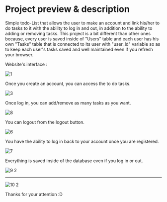 # Project preview & description
Simple todo-List that allows the user to make an account and link his/her to do tasks to it with the ability to log in and out, in addition to the ability to adding or removing tasks.
This project is a bit different than other ones because, every user is saved inside of "Users" table and each user has his own "Tasks" table that is connected to its user with "user_id" variable so as to keep each user's tasks saved and well maintained even if you refresh your browser.

<p>
    Website's interface : 
</p>

![1](https://github.com/younesghu/todolist/assets/142607475/b2ff86cb-89d9-4921-9c52-01601980025c)

<p>
    Once you create an account, you can access the to do tasks.  
</p>

![3](https://github.com/younesghu/todolist/assets/142607475/a57274d0-2c6d-4c33-8a60-0f8ea72bb381)

<p>
    Once log in, you can add/remove as many tasks as you want. 
</p>

![8](https://github.com/younesghu/todolist/assets/142607475/02b3c539-aca6-478f-9965-d2f65f1a10c6)

<p>
    You can logout from the logout button.
</p>

![6](https://github.com/younesghu/todolist/assets/142607475/6c86f6b6-ce08-465a-97e1-16fa590fcfb1)

<p>
    You have the ability to log in back to your account once you are registered.
</p>

![7](https://github.com/younesghu/todolist/assets/142607475/8dfc2afe-76a8-474f-8fab-dd825b4dd951)

<p>
    Everything is saved inside of the database even if you log in or out.
</p>

![9 2](https://github.com/younesghu/todolist/assets/142607475/47d6f460-173c-495e-89c9-e6428e8c62fb)
<hr/>

![10 2](https://github.com/younesghu/todolist/assets/142607475/60556007-ed89-4ad2-af2d-a914692dd019)

<p>
Thanks for your attention :D    
</p>
